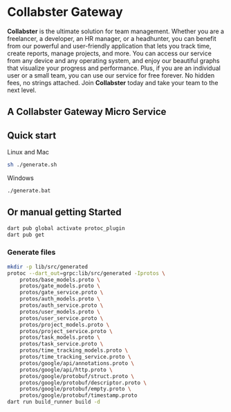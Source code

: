 # Collabster Gateway

**Collabster** is the ultimate solution for team management. Whether you are a freelancer, a developer, an HR manager, or a headhunter, you can benefit from our powerful and user-friendly application that lets you track time, create reports, manage projects, and more. You can access our service from any device and any operating system, and enjoy our beautiful graphs that visualize your progress and performance. Plus, if you are an individual user or a small team, you can use our service for free forever. No hidden fees, no strings attached. Join **Collabster** today and take your team to the next level.

## A Collabster Gateway Micro Service

## Quick start

Linux and Mac

```bash
sh ./generate.sh
```

Windows

```cmd
./generate.bat
```

## Or manual getting Started

```bash
dart pub global activate protoc_plugin
dart pub get
```

### Generate files

```bash
mkdir -p lib/src/generated
protoc --dart_out=grpc:lib/src/generated -Iprotos \
    protos/base_models.proto \
    protos/gate_models.proto \
    protos/gate_service.proto \
    protos/auth_models.proto \
    protos/auth_service.proto \
    protos/user_models.proto \
    protos/user_service.proto \
    protos/project_models.proto \
    protos/project_service.proto \
    protos/task_models.proto \
    protos/task_service.proto \
    protos/time_tracking_models.proto \
    protos/time_tracking_service.proto \
    protos/google/api/annotations.proto \
    protos/google/api/http.proto \
    protos/google/protobuf/struct.proto \
    protos/google/protobuf/descriptor.proto \
    protos/google/protobuf/empty.proto \
    protos/google/protobuf/timestamp.proto
dart run build_runner build -d
```
